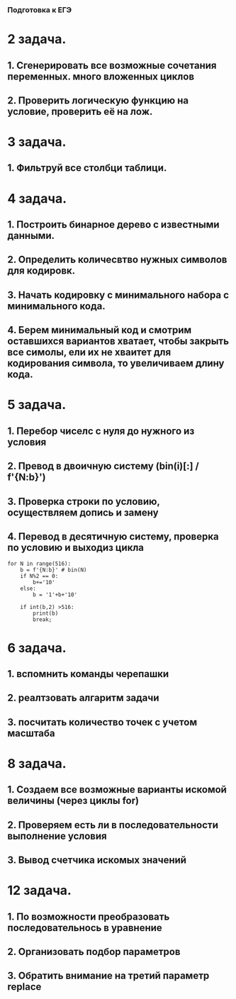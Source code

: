 ### Подготовка к ЕГЭ
# 2 задача.
## 1. Сгенерировать все возможные сочетания переменных. много вложенных циклов
## 2. Проверить логическую функцию на условие, проверить её на лож.
# 3 задача.
## 1. Фильтруй все столбци таблици.
# 4 задача.
## 1. Построить бинарное дерево с известными данными.
## 2. Определить количесвтво нужных символов для кодировк.
## 3. Начать кодировку с минимального набора с минимального кода.
## 4. Берем минимальный код и смотрим оставшихся вариантов хватает, чтобы закрыть все симолы, ели их не хваитет для кодирования символа, то увеличиваем длину кода.
# 5 задача.
## 1. Перебор чиселс с нуля до нужного из условия
## 2. Превод в двоичную систему (bin(i)[:] / f'{N:b}')
## 3. Проверка строки по условию, осуществляем допись и замену
## 4. Перевод в десятичную систему, проверка по условию и выходиз цикла
    for N in range(516):
        b = f'{N:b}' # bin(N)
        if N%2 == 0:
            b+='10'
        else:
            b = '1'+b+'10'
        
        if int(b,2) >516:
            print(b)
            break;
# 6 задача.
## 1. вспомнить команды черепашки
## 2. реалтзовать алгаритм задачи
## 3. посчитать количество точек с учетом масштаба
# 8 задача.
## 1. Создаем все возможные варианты искомой величины (через циклы for)
## 2. Проверяем есть ли в последовательности выполнение условия
## 3. Вывод счетчика искомых значений
# 12 задача.
## 1. По возможности преобразовать последовательнось в уравнение
## 2. Организовать подбор параметров
## 3. Обратить внимание на третий параметр replace
